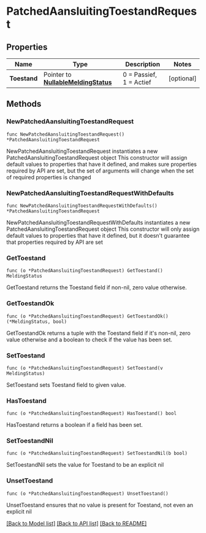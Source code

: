 # PatchedAansluitingToestandRequest

## Properties

Name | Type | Description | Notes
------------ | ------------- | ------------- | -------------
**Toestand** | Pointer to [**NullableMeldingStatus**](MeldingStatus.md) | 0 &#x3D; Passief, 1 &#x3D; Actief | [optional] 

## Methods

### NewPatchedAansluitingToestandRequest

`func NewPatchedAansluitingToestandRequest() *PatchedAansluitingToestandRequest`

NewPatchedAansluitingToestandRequest instantiates a new PatchedAansluitingToestandRequest object
This constructor will assign default values to properties that have it defined,
and makes sure properties required by API are set, but the set of arguments
will change when the set of required properties is changed

### NewPatchedAansluitingToestandRequestWithDefaults

`func NewPatchedAansluitingToestandRequestWithDefaults() *PatchedAansluitingToestandRequest`

NewPatchedAansluitingToestandRequestWithDefaults instantiates a new PatchedAansluitingToestandRequest object
This constructor will only assign default values to properties that have it defined,
but it doesn't guarantee that properties required by API are set

### GetToestand

`func (o *PatchedAansluitingToestandRequest) GetToestand() MeldingStatus`

GetToestand returns the Toestand field if non-nil, zero value otherwise.

### GetToestandOk

`func (o *PatchedAansluitingToestandRequest) GetToestandOk() (*MeldingStatus, bool)`

GetToestandOk returns a tuple with the Toestand field if it's non-nil, zero value otherwise
and a boolean to check if the value has been set.

### SetToestand

`func (o *PatchedAansluitingToestandRequest) SetToestand(v MeldingStatus)`

SetToestand sets Toestand field to given value.

### HasToestand

`func (o *PatchedAansluitingToestandRequest) HasToestand() bool`

HasToestand returns a boolean if a field has been set.

### SetToestandNil

`func (o *PatchedAansluitingToestandRequest) SetToestandNil(b bool)`

 SetToestandNil sets the value for Toestand to be an explicit nil

### UnsetToestand
`func (o *PatchedAansluitingToestandRequest) UnsetToestand()`

UnsetToestand ensures that no value is present for Toestand, not even an explicit nil

[[Back to Model list]](../README.md#documentation-for-models) [[Back to API list]](../README.md#documentation-for-api-endpoints) [[Back to README]](../README.md)


